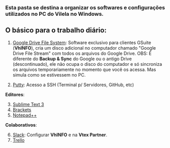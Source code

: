 ### Esta pasta se destina a organizar os softwares e configurações utilizados no PC do Vilela no Windows.

## O básico para o trabalho diário:
 1.   [Google Drive File System](https://dl.google.com/drive-file-stream/GoogleDriveFSSetup.exe): Software exclusivo para clientes GSuite (**VhINFO**), cria um disco adicional no computador chamado "Google Drive File Stream" com todos os arquivos do Google Drive. OBS: É diferente do **Backup & Sync** do Google ou o antigo Drive (descontinuado), ele não ocupa o disco do computador e só sincroniza os arquivos temporariamente no momento que você os acessa. Mas simula como se estivessem no PC.

2. [Putty](https://www.putty.org/):  Acesso a SSH (Terminal p/ Servidores, GitHub, etc)

**Editores**:

3. [Sublime Text 3](https://www.sublimetext.com/)
4. [Brackets](http://brackets.io/)
5. [Notepad++](https://notepad-plus-plus.org/)

**Colaborativos**:

6. [Slack](https://slack.com/downloads/windows): Configurar  **VhINFO** e na **Vtex Partner**.
7. [Trello](https://trello.com/platforms)


<!--stackedit_data:
eyJoaXN0b3J5IjpbLTQ0ODY5MTk3MiwxMTc4MDQyNjE0LDExOT
UyMTE2NTYsNjA5MTg1OTE3LC0zNDUxOTAwMzQsMTEyNDYyOTE0
MCwtMTY3ODc3OTMyNl19
-->